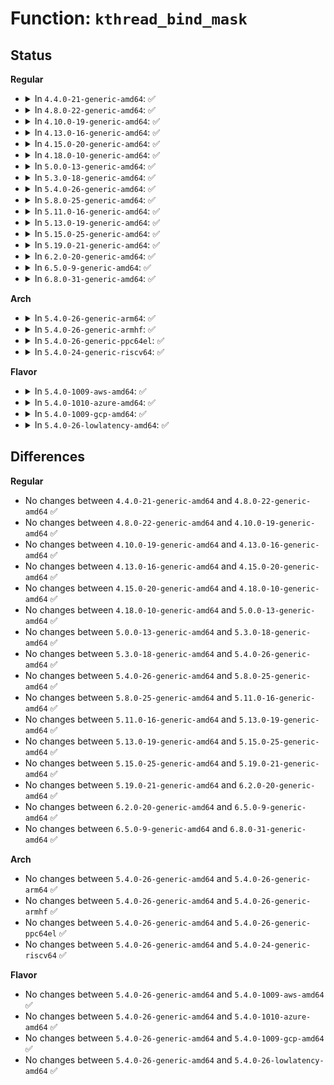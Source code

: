 # Function: <code>kthread_bind_mask</code>

## Status
<b>Regular</b>
<ul>
<li>
<details>
<summary>In <code>4.4.0-21-generic-amd64</code>: ✅</summary>

```c
void kthread_bind_mask(struct task_struct * p, const struct cpumask * mask)
```

```json
{
  "name": "kthread_bind_mask",
  "collision_type": "Unique Global",
  "inline_type": "No",
  "funcs": [
    {
      "addr": 18446744071579503728,
      "name": "kthread_bind_mask",
      "external": true,
      "loc": "kernel/kthread.c:364",
      "file": "kernel/kthread.c",
      "inline": "seen, unknown",
      "caller_inline": [],
      "caller_func": [
        "kernel/workqueue.c:create_worker",
        "kernel/workqueue.c:__alloc_workqueue_key"
      ]
    }
  ],
  "symbols": [
    {
      "addr": 18446744071579503728,
      "name": "kthread_bind_mask",
      "section": ".text",
      "bind": "STB_GLOBAL",
      "size": 21
    }
  ]
}
```
</details>
</li>
<li>
<details>
<summary>In <code>4.8.0-22-generic-amd64</code>: ✅</summary>

```c
void kthread_bind_mask(struct task_struct * p, const struct cpumask * mask)
```

```json
{
  "name": "kthread_bind_mask",
  "collision_type": "Unique Global",
  "inline_type": "No",
  "funcs": [
    {
      "addr": 18446744071579517792,
      "name": "kthread_bind_mask",
      "external": true,
      "loc": "kernel/kthread.c:364",
      "file": "kernel/kthread.c",
      "inline": "seen, unknown",
      "caller_inline": [],
      "caller_func": [
        "kernel/workqueue.c:__alloc_workqueue_key",
        "kernel/workqueue.c:create_worker"
      ]
    }
  ],
  "symbols": [
    {
      "addr": 18446744071579517792,
      "name": "kthread_bind_mask",
      "section": ".text",
      "bind": "STB_GLOBAL",
      "size": 21
    }
  ]
}
```
</details>
</li>
<li>
<details>
<summary>In <code>4.10.0-19-generic-amd64</code>: ✅</summary>

```c
void kthread_bind_mask(struct task_struct * p, const struct cpumask * mask)
```

```json
{
  "name": "kthread_bind_mask",
  "collision_type": "Unique Global",
  "inline_type": "No",
  "funcs": [
    {
      "addr": 18446744071579540432,
      "name": "kthread_bind_mask",
      "external": true,
      "loc": "kernel/kthread.c:394",
      "file": "kernel/kthread.c",
      "inline": "seen, unknown",
      "caller_inline": [],
      "caller_func": [
        "kernel/workqueue.c:__alloc_workqueue_key",
        "kernel/workqueue.c:create_worker"
      ]
    }
  ],
  "symbols": [
    {
      "addr": 18446744071579540432,
      "name": "kthread_bind_mask",
      "section": ".text",
      "bind": "STB_GLOBAL",
      "size": 21
    }
  ]
}
```
</details>
</li>
<li>
<details>
<summary>In <code>4.13.0-16-generic-amd64</code>: ✅</summary>

```c
void kthread_bind_mask(struct task_struct * p, const struct cpumask * mask)
```

```json
{
  "name": "kthread_bind_mask",
  "collision_type": "Unique Global",
  "inline_type": "No",
  "funcs": [
    {
      "addr": 18446744071579527184,
      "name": "kthread_bind_mask",
      "external": true,
      "loc": "kernel/kthread.c:398",
      "file": "kernel/kthread.c",
      "inline": "seen, unknown",
      "caller_inline": [],
      "caller_func": [
        "kernel/workqueue.c:__alloc_workqueue_key",
        "kernel/workqueue.c:create_worker",
        "kernel/sched/cpufreq_schedutil.c:sugov_init"
      ]
    }
  ],
  "symbols": [
    {
      "addr": 18446744071579527184,
      "name": "kthread_bind_mask",
      "section": ".text",
      "bind": "STB_GLOBAL",
      "size": 21
    }
  ]
}
```
</details>
</li>
<li>
<details>
<summary>In <code>4.15.0-20-generic-amd64</code>: ✅</summary>

```c
void kthread_bind_mask(struct task_struct * p, const struct cpumask * mask)
```

```json
{
  "name": "kthread_bind_mask",
  "collision_type": "Unique Global",
  "inline_type": "No",
  "funcs": [
    {
      "addr": 18446744071579553664,
      "name": "kthread_bind_mask",
      "external": true,
      "loc": "kernel/kthread.c:405",
      "file": "kernel/kthread.c",
      "inline": "seen, unknown",
      "caller_inline": [],
      "caller_func": [
        "kernel/workqueue.c:__alloc_workqueue_key",
        "kernel/workqueue.c:create_worker",
        "kernel/sched/cpufreq_schedutil.c:sugov_init"
      ]
    }
  ],
  "symbols": [
    {
      "addr": 18446744071579553664,
      "name": "kthread_bind_mask",
      "section": ".text",
      "bind": "STB_GLOBAL",
      "size": 21
    }
  ]
}
```
</details>
</li>
<li>
<details>
<summary>In <code>4.18.0-10-generic-amd64</code>: ✅</summary>

```c
void kthread_bind_mask(struct task_struct * p, const struct cpumask * mask)
```

```json
{
  "name": "kthread_bind_mask",
  "collision_type": "Unique Global",
  "inline_type": "No",
  "funcs": [
    {
      "addr": 18446744071579581664,
      "name": "kthread_bind_mask",
      "external": true,
      "loc": "kernel/kthread.c:419",
      "file": "kernel/kthread.c",
      "inline": "seen, unknown",
      "caller_inline": [],
      "caller_func": [
        "kernel/workqueue.c:create_worker",
        "kernel/sched/cpufreq_schedutil.c:sugov_init"
      ]
    }
  ],
  "symbols": [
    {
      "addr": 18446744071579581664,
      "name": "kthread_bind_mask",
      "section": ".text",
      "bind": "STB_GLOBAL",
      "size": 21
    }
  ]
}
```
</details>
</li>
<li>
<details>
<summary>In <code>5.0.0-13-generic-amd64</code>: ✅</summary>

```c
void kthread_bind_mask(struct task_struct * p, const struct cpumask * mask)
```

```json
{
  "name": "kthread_bind_mask",
  "collision_type": "Unique Global",
  "inline_type": "No",
  "funcs": [
    {
      "addr": 18446744071579618864,
      "name": "kthread_bind_mask",
      "external": true,
      "loc": "kernel/kthread.c:419",
      "file": "kernel/kthread.c",
      "inline": "seen, unknown",
      "caller_inline": [],
      "caller_func": [
        "kernel/workqueue.c:create_worker",
        "kernel/sched/cpufreq_schedutil.c:sugov_init"
      ]
    }
  ],
  "symbols": [
    {
      "addr": 18446744071579618864,
      "name": "kthread_bind_mask",
      "section": ".text",
      "bind": "STB_GLOBAL",
      "size": 21
    }
  ]
}
```
</details>
</li>
<li>
<details>
<summary>In <code>5.3.0-18-generic-amd64</code>: ✅</summary>

```c
void kthread_bind_mask(struct task_struct * p, const struct cpumask * mask)
```

```json
{
  "name": "kthread_bind_mask",
  "collision_type": "Unique Global",
  "inline_type": "No",
  "funcs": [
    {
      "addr": 18446744071579643152,
      "name": "kthread_bind_mask",
      "external": true,
      "loc": "kernel/kthread.c:428",
      "file": "kernel/kthread.c",
      "inline": "seen, unknown",
      "caller_inline": [],
      "caller_func": [
        "kernel/workqueue.c:create_worker",
        "kernel/sched/cpufreq_schedutil.c:sugov_init"
      ]
    }
  ],
  "symbols": [
    {
      "addr": 18446744071579643152,
      "name": "kthread_bind_mask",
      "section": ".text",
      "bind": "STB_GLOBAL",
      "size": 21
    }
  ]
}
```
</details>
</li>
<li>
<details>
<summary>In <code>5.4.0-26-generic-amd64</code>: ✅</summary>

```c
void kthread_bind_mask(struct task_struct * p, const struct cpumask * mask)
```

```json
{
  "name": "kthread_bind_mask",
  "collision_type": "Unique Global",
  "inline_type": "No",
  "funcs": [
    {
      "addr": 18446744071579669216,
      "name": "kthread_bind_mask",
      "external": true,
      "loc": "kernel/kthread.c:428",
      "file": "kernel/kthread.c",
      "inline": "seen, unknown",
      "caller_inline": [],
      "caller_func": [
        "kernel/workqueue.c:create_worker",
        "kernel/sched/cpufreq_schedutil.c:sugov_init"
      ]
    }
  ],
  "symbols": [
    {
      "addr": 18446744071579669216,
      "name": "kthread_bind_mask",
      "section": ".text",
      "bind": "STB_GLOBAL",
      "size": 21
    }
  ]
}
```
</details>
</li>
<li>
<details>
<summary>In <code>5.8.0-25-generic-amd64</code>: ✅</summary>

```c
void kthread_bind_mask(struct task_struct * p, const struct cpumask * mask)
```

```json
{
  "name": "kthread_bind_mask",
  "collision_type": "Unique Global",
  "inline_type": "No",
  "funcs": [
    {
      "addr": 18446744071579702992,
      "name": "kthread_bind_mask",
      "external": true,
      "loc": "kernel/kthread.c:464",
      "file": "kernel/kthread.c",
      "inline": "seen, unknown",
      "caller_inline": [],
      "caller_func": [
        "kernel/workqueue.c:create_worker",
        "kernel/sched/cpufreq_schedutil.c:sugov_kthread_create"
      ]
    }
  ],
  "symbols": [
    {
      "addr": 18446744071579702992,
      "name": "kthread_bind_mask",
      "section": ".text",
      "bind": "STB_GLOBAL",
      "size": 21
    }
  ]
}
```
</details>
</li>
<li>
<details>
<summary>In <code>5.11.0-16-generic-amd64</code>: ✅</summary>

```c
void kthread_bind_mask(struct task_struct * p, const struct cpumask * mask)
```

```json
{
  "name": "kthread_bind_mask",
  "collision_type": "Unique Global",
  "inline_type": "No",
  "funcs": [
    {
      "addr": 18446744071579681024,
      "name": "kthread_bind_mask",
      "external": true,
      "loc": "kernel/kthread.c:466",
      "file": "kernel/kthread.c",
      "inline": "seen, unknown",
      "caller_inline": [],
      "caller_func": [
        "kernel/workqueue.c:create_worker",
        "kernel/sched/cpufreq_schedutil.c:sugov_kthread_create",
        "fs/io-wq.c:create_io_worker"
      ]
    }
  ],
  "symbols": [
    {
      "addr": 18446744071579681024,
      "name": "kthread_bind_mask",
      "section": ".text",
      "bind": "STB_GLOBAL",
      "size": 21
    }
  ]
}
```
</details>
</li>
<li>
<details>
<summary>In <code>5.13.0-19-generic-amd64</code>: ✅</summary>

```c
void kthread_bind_mask(struct task_struct * p, const struct cpumask * mask)
```

```json
{
  "name": "kthread_bind_mask",
  "collision_type": "Unique Global",
  "inline_type": "No",
  "funcs": [
    {
      "addr": 18446744071579687904,
      "name": "kthread_bind_mask",
      "external": true,
      "loc": "kernel/kthread.c:493",
      "file": "kernel/kthread.c",
      "inline": "seen, unknown",
      "caller_inline": [],
      "caller_func": [
        "kernel/workqueue.c:create_worker",
        "kernel/sched/cpufreq_schedutil.c:sugov_kthread_create"
      ]
    }
  ],
  "symbols": [
    {
      "addr": 18446744071579687904,
      "name": "kthread_bind_mask",
      "section": ".text",
      "bind": "STB_GLOBAL",
      "size": 21
    }
  ]
}
```
</details>
</li>
<li>
<details>
<summary>In <code>5.15.0-25-generic-amd64</code>: ✅</summary>

```c
void kthread_bind_mask(struct task_struct * p, const struct cpumask * mask)
```

```json
{
  "name": "kthread_bind_mask",
  "collision_type": "Unique Global",
  "inline_type": "No",
  "funcs": [
    {
      "addr": 18446744071579766208,
      "name": "kthread_bind_mask",
      "external": true,
      "loc": "kernel/kthread.c:493",
      "file": "kernel/kthread.c",
      "inline": "seen, unknown",
      "caller_inline": [],
      "caller_func": [
        "kernel/workqueue.c:create_worker",
        "kernel/sched/cpufreq_schedutil.c:sugov_kthread_create"
      ]
    }
  ],
  "symbols": [
    {
      "addr": 18446744071579766208,
      "name": "kthread_bind_mask",
      "section": ".text",
      "bind": "STB_GLOBAL",
      "size": 104
    }
  ]
}
```
</details>
</li>
<li>
<details>
<summary>In <code>5.19.0-21-generic-amd64</code>: ✅</summary>

```c
void kthread_bind_mask(struct task_struct * p, const struct cpumask * mask)
```

```json
{
  "name": "kthread_bind_mask",
  "collision_type": "Unique Global",
  "inline_type": "No",
  "funcs": [
    {
      "addr": 18446744071579873824,
      "name": "kthread_bind_mask",
      "external": true,
      "loc": "kernel/kthread.c:552",
      "file": "kernel/kthread.c",
      "inline": "seen, unknown",
      "caller_inline": [],
      "caller_func": [
        "kernel/workqueue.c:init_rescuer",
        "kernel/workqueue.c:create_worker",
        "kernel/sched/build_utility.c:sugov_kthread_create"
      ]
    }
  ],
  "symbols": [
    {
      "addr": 18446744071579873824,
      "name": "kthread_bind_mask",
      "section": ".text",
      "bind": "STB_GLOBAL",
      "size": 124
    }
  ]
}
```
</details>
</li>
<li>
<details>
<summary>In <code>6.2.0-20-generic-amd64</code>: ✅</summary>

```c
void kthread_bind_mask(struct task_struct * p, const struct cpumask * mask)
```

```json
{
  "name": "kthread_bind_mask",
  "collision_type": "Unique Global",
  "inline_type": "No",
  "funcs": [
    {
      "addr": 18446744071580016928,
      "name": "kthread_bind_mask",
      "external": true,
      "loc": "kernel/kthread.c:552",
      "file": "kernel/kthread.c",
      "inline": "seen, unknown",
      "caller_inline": [],
      "caller_func": [
        "kernel/workqueue.c:init_rescuer",
        "kernel/workqueue.c:create_worker",
        "kernel/sched/build_utility.c:sugov_kthread_create"
      ]
    }
  ],
  "symbols": [
    {
      "addr": 18446744071580016928,
      "name": "kthread_bind_mask",
      "section": ".text",
      "bind": "STB_GLOBAL",
      "size": 124
    }
  ]
}
```
</details>
</li>
<li>
<details>
<summary>In <code>6.5.0-9-generic-amd64</code>: ✅</summary>

```c
void kthread_bind_mask(struct task_struct * p, const struct cpumask * mask)
```

```json
{
  "name": "kthread_bind_mask",
  "collision_type": "Unique Global",
  "inline_type": "No",
  "funcs": [
    {
      "addr": 18446744071580070784,
      "name": "kthread_bind_mask",
      "external": true,
      "loc": "kernel/kthread.c:553",
      "file": "kernel/kthread.c",
      "inline": "seen, unknown",
      "caller_inline": [],
      "caller_func": [
        "kernel/workqueue.c:init_rescuer",
        "kernel/workqueue.c:create_worker",
        "kernel/sched/build_utility.c:sugov_kthread_create"
      ]
    }
  ],
  "symbols": [
    {
      "addr": 18446744071580070784,
      "name": "kthread_bind_mask",
      "section": ".text",
      "bind": "STB_GLOBAL",
      "size": 124
    }
  ]
}
```
</details>
</li>
<li>
<details>
<summary>In <code>6.8.0-31-generic-amd64</code>: ✅</summary>

```c
void kthread_bind_mask(struct task_struct * p, const struct cpumask * mask)
```

```json
{
  "name": "kthread_bind_mask",
  "collision_type": "Unique Global",
  "inline_type": "No",
  "funcs": [
    {
      "addr": 18446744071580113616,
      "name": "kthread_bind_mask",
      "external": true,
      "loc": "kernel/kthread.c:552",
      "file": "kernel/kthread.c",
      "inline": "seen, unknown",
      "caller_inline": [],
      "caller_func": [
        "kernel/workqueue.c:init_rescuer",
        "kernel/workqueue.c:create_worker",
        "kernel/sched/build_utility.c:sugov_kthread_create"
      ]
    }
  ],
  "symbols": [
    {
      "addr": 18446744071580113616,
      "name": "kthread_bind_mask",
      "section": ".text",
      "bind": "STB_GLOBAL",
      "size": 124
    }
  ]
}
```
</details>
</li>
</ul>
<b>Arch</b>
<ul>
<li>
<details>
<summary>In <code>5.4.0-26-generic-arm64</code>: ✅</summary>

```c
void kthread_bind_mask(struct task_struct * p, const struct cpumask * mask)
```

```json
{
  "name": "kthread_bind_mask",
  "collision_type": "Unique Global",
  "inline_type": "No",
  "funcs": [
    {
      "addr": 18446603336490848072,
      "name": "kthread_bind_mask",
      "external": true,
      "loc": "kernel/kthread.c:428",
      "file": "kernel/kthread.c",
      "inline": "seen, unknown",
      "caller_inline": [],
      "caller_func": [
        "kernel/workqueue.c:create_worker",
        "kernel/sched/cpufreq_schedutil.c:sugov_init"
      ]
    }
  ],
  "symbols": [
    {
      "addr": 18446603336490848072,
      "name": "kthread_bind_mask",
      "section": ".text",
      "bind": "STB_GLOBAL",
      "size": 56
    }
  ]
}
```
</details>
</li>
<li>
<details>
<summary>In <code>5.4.0-26-generic-armhf</code>: ✅</summary>

```c
void kthread_bind_mask(struct task_struct * p, const struct cpumask * mask)
```

```json
{
  "name": "kthread_bind_mask",
  "collision_type": "Unique Global",
  "inline_type": "No",
  "funcs": [
    {
      "addr": 3224876256,
      "name": "kthread_bind_mask",
      "external": true,
      "loc": "kernel/kthread.c:428",
      "file": "kernel/kthread.c",
      "inline": "seen, unknown",
      "caller_inline": [],
      "caller_func": [
        "kernel/workqueue.c:create_worker",
        "kernel/sched/cpufreq_schedutil.c:sugov_init"
      ]
    }
  ],
  "symbols": [
    {
      "addr": 3224876256,
      "name": "kthread_bind_mask",
      "section": ".text",
      "bind": "STB_GLOBAL",
      "size": 32
    }
  ]
}
```
</details>
</li>
<li>
<details>
<summary>In <code>5.4.0-26-generic-ppc64el</code>: ✅</summary>

```c
void kthread_bind_mask(struct task_struct * p, const struct cpumask * mask)
```

```json
{
  "name": "kthread_bind_mask",
  "collision_type": "Unique Global",
  "inline_type": "No",
  "funcs": [
    {
      "addr": 13835058055283685200,
      "name": "kthread_bind_mask",
      "external": true,
      "loc": "kernel/kthread.c:428",
      "file": "kernel/kthread.c",
      "inline": "seen, unknown",
      "caller_inline": [],
      "caller_func": [
        "kernel/workqueue.c:create_worker",
        "kernel/sched/cpufreq_schedutil.c:sugov_init"
      ]
    }
  ],
  "symbols": [
    {
      "addr": 13835058055283685200,
      "name": "kthread_bind_mask",
      "section": ".text",
      "bind": "STB_GLOBAL",
      "size": 24
    }
  ]
}
```
</details>
</li>
<li>
<details>
<summary>In <code>5.4.0-24-generic-riscv64</code>: ✅</summary>

```c
void kthread_bind_mask(struct task_struct * p, const struct cpumask * mask)
```

```json
{
  "name": "kthread_bind_mask",
  "collision_type": "Unique Global",
  "inline_type": "No",
  "funcs": [
    {
      "addr": 18446743936271515152,
      "name": "kthread_bind_mask",
      "external": true,
      "loc": "kernel/kthread.c:428",
      "file": "kernel/kthread.c",
      "inline": "seen, unknown",
      "caller_inline": [],
      "caller_func": [
        "kernel/workqueue.c:create_worker"
      ]
    }
  ],
  "symbols": [
    {
      "addr": 18446743936271515152,
      "name": "kthread_bind_mask",
      "section": ".text",
      "bind": "STB_GLOBAL",
      "size": 52
    }
  ]
}
```
</details>
</li>
</ul>
<b>Flavor</b>
<ul>
<li>
<details>
<summary>In <code>5.4.0-1009-aws-amd64</code>: ✅</summary>

```c
void kthread_bind_mask(struct task_struct * p, const struct cpumask * mask)
```

```json
{
  "name": "kthread_bind_mask",
  "collision_type": "Unique Global",
  "inline_type": "No",
  "funcs": [
    {
      "addr": 18446744071579645536,
      "name": "kthread_bind_mask",
      "external": true,
      "loc": "kernel/kthread.c:428",
      "file": "kernel/kthread.c",
      "inline": "seen, unknown",
      "caller_inline": [],
      "caller_func": [
        "kernel/workqueue.c:create_worker",
        "kernel/sched/cpufreq_schedutil.c:sugov_init"
      ]
    }
  ],
  "symbols": [
    {
      "addr": 18446744071579645536,
      "name": "kthread_bind_mask",
      "section": ".text",
      "bind": "STB_GLOBAL",
      "size": 21
    }
  ]
}
```
</details>
</li>
<li>
<details>
<summary>In <code>5.4.0-1010-azure-amd64</code>: ✅</summary>

```c
void kthread_bind_mask(struct task_struct * p, const struct cpumask * mask)
```

```json
{
  "name": "kthread_bind_mask",
  "collision_type": "Unique Global",
  "inline_type": "No",
  "funcs": [
    {
      "addr": 18446744071579573904,
      "name": "kthread_bind_mask",
      "external": true,
      "loc": "kernel/kthread.c:428",
      "file": "kernel/kthread.c",
      "inline": "seen, unknown",
      "caller_inline": [],
      "caller_func": [
        "kernel/workqueue.c:create_worker",
        "kernel/sched/cpufreq_schedutil.c:sugov_init"
      ]
    }
  ],
  "symbols": [
    {
      "addr": 18446744071579573904,
      "name": "kthread_bind_mask",
      "section": ".text",
      "bind": "STB_GLOBAL",
      "size": 21
    }
  ]
}
```
</details>
</li>
<li>
<details>
<summary>In <code>5.4.0-1009-gcp-amd64</code>: ✅</summary>

```c
void kthread_bind_mask(struct task_struct * p, const struct cpumask * mask)
```

```json
{
  "name": "kthread_bind_mask",
  "collision_type": "Unique Global",
  "inline_type": "No",
  "funcs": [
    {
      "addr": 18446744071579642800,
      "name": "kthread_bind_mask",
      "external": true,
      "loc": "kernel/kthread.c:428",
      "file": "kernel/kthread.c",
      "inline": "seen, unknown",
      "caller_inline": [],
      "caller_func": [
        "kernel/workqueue.c:create_worker",
        "kernel/sched/cpufreq_schedutil.c:sugov_init"
      ]
    }
  ],
  "symbols": [
    {
      "addr": 18446744071579642800,
      "name": "kthread_bind_mask",
      "section": ".text",
      "bind": "STB_GLOBAL",
      "size": 21
    }
  ]
}
```
</details>
</li>
<li>
<details>
<summary>In <code>5.4.0-26-lowlatency-amd64</code>: ✅</summary>

```c
void kthread_bind_mask(struct task_struct * p, const struct cpumask * mask)
```

```json
{
  "name": "kthread_bind_mask",
  "collision_type": "Unique Global",
  "inline_type": "No",
  "funcs": [
    {
      "addr": 18446744071579676656,
      "name": "kthread_bind_mask",
      "external": true,
      "loc": "kernel/kthread.c:428",
      "file": "kernel/kthread.c",
      "inline": "seen, unknown",
      "caller_inline": [],
      "caller_func": [
        "kernel/workqueue.c:create_worker",
        "kernel/sched/cpufreq_schedutil.c:sugov_init"
      ]
    }
  ],
  "symbols": [
    {
      "addr": 18446744071579676656,
      "name": "kthread_bind_mask",
      "section": ".text",
      "bind": "STB_GLOBAL",
      "size": 21
    }
  ]
}
```
</details>
</li>
</ul>

## Differences
<b>Regular</b>
<ul>
<li>
No changes between <code>4.4.0-21-generic-amd64</code> and <code>4.8.0-22-generic-amd64</code> ✅
</li>
<li>
No changes between <code>4.8.0-22-generic-amd64</code> and <code>4.10.0-19-generic-amd64</code> ✅
</li>
<li>
No changes between <code>4.10.0-19-generic-amd64</code> and <code>4.13.0-16-generic-amd64</code> ✅
</li>
<li>
No changes between <code>4.13.0-16-generic-amd64</code> and <code>4.15.0-20-generic-amd64</code> ✅
</li>
<li>
No changes between <code>4.15.0-20-generic-amd64</code> and <code>4.18.0-10-generic-amd64</code> ✅
</li>
<li>
No changes between <code>4.18.0-10-generic-amd64</code> and <code>5.0.0-13-generic-amd64</code> ✅
</li>
<li>
No changes between <code>5.0.0-13-generic-amd64</code> and <code>5.3.0-18-generic-amd64</code> ✅
</li>
<li>
No changes between <code>5.3.0-18-generic-amd64</code> and <code>5.4.0-26-generic-amd64</code> ✅
</li>
<li>
No changes between <code>5.4.0-26-generic-amd64</code> and <code>5.8.0-25-generic-amd64</code> ✅
</li>
<li>
No changes between <code>5.8.0-25-generic-amd64</code> and <code>5.11.0-16-generic-amd64</code> ✅
</li>
<li>
No changes between <code>5.11.0-16-generic-amd64</code> and <code>5.13.0-19-generic-amd64</code> ✅
</li>
<li>
No changes between <code>5.13.0-19-generic-amd64</code> and <code>5.15.0-25-generic-amd64</code> ✅
</li>
<li>
No changes between <code>5.15.0-25-generic-amd64</code> and <code>5.19.0-21-generic-amd64</code> ✅
</li>
<li>
No changes between <code>5.19.0-21-generic-amd64</code> and <code>6.2.0-20-generic-amd64</code> ✅
</li>
<li>
No changes between <code>6.2.0-20-generic-amd64</code> and <code>6.5.0-9-generic-amd64</code> ✅
</li>
<li>
No changes between <code>6.5.0-9-generic-amd64</code> and <code>6.8.0-31-generic-amd64</code> ✅
</li>
</ul>
<b>Arch</b>
<ul>
<li>
No changes between <code>5.4.0-26-generic-amd64</code> and <code>5.4.0-26-generic-arm64</code> ✅
</li>
<li>
No changes between <code>5.4.0-26-generic-amd64</code> and <code>5.4.0-26-generic-armhf</code> ✅
</li>
<li>
No changes between <code>5.4.0-26-generic-amd64</code> and <code>5.4.0-26-generic-ppc64el</code> ✅
</li>
<li>
No changes between <code>5.4.0-26-generic-amd64</code> and <code>5.4.0-24-generic-riscv64</code> ✅
</li>
</ul>
<b>Flavor</b>
<ul>
<li>
No changes between <code>5.4.0-26-generic-amd64</code> and <code>5.4.0-1009-aws-amd64</code> ✅
</li>
<li>
No changes between <code>5.4.0-26-generic-amd64</code> and <code>5.4.0-1010-azure-amd64</code> ✅
</li>
<li>
No changes between <code>5.4.0-26-generic-amd64</code> and <code>5.4.0-1009-gcp-amd64</code> ✅
</li>
<li>
No changes between <code>5.4.0-26-generic-amd64</code> and <code>5.4.0-26-lowlatency-amd64</code> ✅
</li>
</ul>
